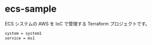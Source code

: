 # ecs-sample

ECS システムの AWS を IoC で管理する Terraform プロジェクトです。

```bash
system = system1
service = ms1
```